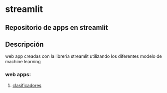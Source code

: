# streamlit  

**Repositorio de apps en streamlit**
---
## Descripción  
web app creadas con la libreria streamlit utilizando los diferentes modelo de machine learning


### web apps:  
1. [clasificadores](https://clasificador-app.herokuapp.com/)
